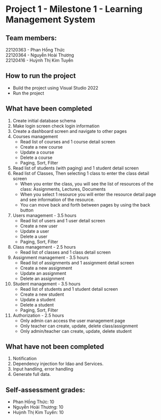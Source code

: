 ﻿# Project 1 - Milestone 1 - Learning Management System

## Team members: 
22120363 - Phan Hồng Thức <br>
22120364 - Nguyễn Hoài Thương <br>
22120416 - Huỳnh Thị Kim Tuyền 
## How to run the project
- Build the project using Visual Studio 2022 
- Run the project

## What have been completed
1. Create initial database schema
2. Make login screen check login information
3. Create a dashboard screen and navigate to other pages
4. Courses management
    - Read list of courses and 1 course detail screen
    - Create a new course
    - Update a course
    - Delete a course
    - Paging, Sort, Filter
5. Read list of students (with paging) and 1 student detail screen
6. Read list of Classes, Then selecting 1 class to enter the class detail screen
    - When you enter the class, you will see the list of resources of the class: Assignments, Lectures, Documents
    - When you select 1 resource you will enter the resource detail page and see information of the resource. 
    - You can move back and forth between pages by using the back button
7. Users management - 3.5 hours
    - Read list of users and 1 user detail screen
    - Create a new user
    - Update a user
    - Delete a user
    - Paging, Sort, Filter
8. Class management - 2.5 hours
    - Read list of classes and 1 class detail screen
9. Assignment management - 3.5 hours
    - Read list of assignments and 1 assignment detail screen
    - Create a new assignment
    - Update an assignment
    - Delete an assignment
10. Student management - 3.5 hours
    - Read list of students and 1 student detail screen
    - Create a new student
    - Update a student
    - Delete a student
    - Paging, Sort, Filter
11. Authorization - 2.5 hours
    - Only admin can access the user management page
    - Only teacher can create, update, delete class/assignment
    - Only admin/teacher can create, update, delete student
## What have not been completed
1. Notification
2. Dependency injection for Idao and Services.
3. Input handling, error handling
4. Generate full data.

## Self-assessment grades:
- Phan Hồng Thức: 10
- Nguyễn Hoài Thương: 10
- Huỳnh Thị Kim Tuyền: 10
